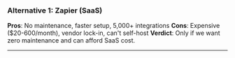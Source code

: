 ### **Alternative 1: Zapier (SaaS)**

**Pros**: No maintenance, faster setup, 5,000+ integrations
**Cons**: Expensive ($20-600/month), vendor lock-in, can't self-host
**Verdict**: Only if we want zero maintenance and can afford SaaS cost.

---
